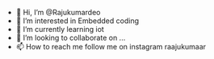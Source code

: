 - 👋 Hi, I’m @Rajukumardeo
- 👀 I’m interested in Embedded coding
- 🌱 I’m currently learning iot
- 💞️ I’m looking to collaborate on ...
- 📫 How to reach me follow me on instagram raajukumaar

<!---
Rajukumardeo/Rajukumardeo is a ✨ special ✨ repository because its `README.md` (this file) appears on your GitHub profile.
You can click the Preview link to take a look at your changes.
--->
